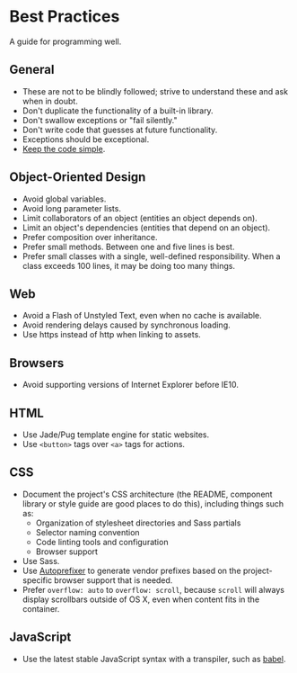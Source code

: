 Best Practices
==============

A guide for programming well.

General
-------

* These are not to be blindly followed; strive to understand these and ask
  when in doubt.
* Don't duplicate the functionality of a built-in library.
* Don't swallow exceptions or "fail silently."
* Don't write code that guesses at future functionality.
* Exceptions should be exceptional.
* [Keep the code simple].

[Keep the code simple]: http://www.readability.com/~/ko2aqda2

Object-Oriented Design
----------------------

* Avoid global variables.
* Avoid long parameter lists.
* Limit collaborators of an object (entities an object depends on).
* Limit an object's dependencies (entities that depend on an object).
* Prefer composition over inheritance.
* Prefer small methods. Between one and five lines is best.
* Prefer small classes with a single, well-defined responsibility. When a
  class exceeds 100 lines, it may be doing too many things.

Web
---

* Avoid a Flash of Unstyled Text, even when no cache is available.
* Avoid rendering delays caused by synchronous loading.
* Use https instead of http when linking to assets.

Browsers
--------

* Avoid supporting versions of Internet Explorer before IE10.

HTML
----

* Use Jade/Pug template engine for static websites.
* Use `<button>` tags over `<a>` tags for actions.

CSS
---

* Document the project's CSS architecture (the README, component library or style guide are good places to do this), including things such as:
  * Organization of stylesheet directories and Sass partials
  * Selector naming convention
  * Code linting tools and configuration
  * Browser support
* Use Sass.
* Use [Autoprefixer][autoprefixer] to generate vendor prefixes based on the
  project-specific browser support that is needed.
* Prefer `overflow: auto` to `overflow: scroll`, because `scroll` will always
display scrollbars outside of OS X, even when content fits in the container.

[autoprefixer]: https://github.com/postcss/autoprefixer

JavaScript
----------
* Use the latest stable JavaScript syntax with a transpiler, such as [babel].

[babel]: http://babeljs.io/
